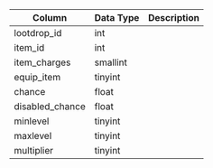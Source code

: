 | Column          | Data Type | Description |
| --------------- | --------- | ----------- |
| lootdrop_id     | int       |             |
| item_id         | int       |             |
| item_charges    | smallint  |             |
| equip_item      | tinyint   |             |
| chance          | float     |             |
| disabled_chance | float     |             |
| minlevel        | tinyint   |             |
| maxlevel        | tinyint   |             |
| multiplier      | tinyint   |             |